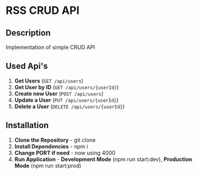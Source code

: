 # RSS CRUD API

## Description
Implementation of simple CRUD API

## Used Api's

1. **Get Users** (`GET /api/users`)
2. **Get User by ID** (`GET /api/users/{userId}`)
3. **Create new User** (`POST /api/users`)
4. **Update a User** (`PUT /api/users/{userId}`)
5. **Delete a User** (`DELETE /api/users/{userId}`)

## Installation

1. **Clone the Repository** - git clone <repository-url>
2. **Install Dependencies** - npm i
3. **Change PORT if need** - now using 4000
4. **Run Application** - **Development Mode** (npm run start:dev),  **Production Mode**  (npm run start:prod)
